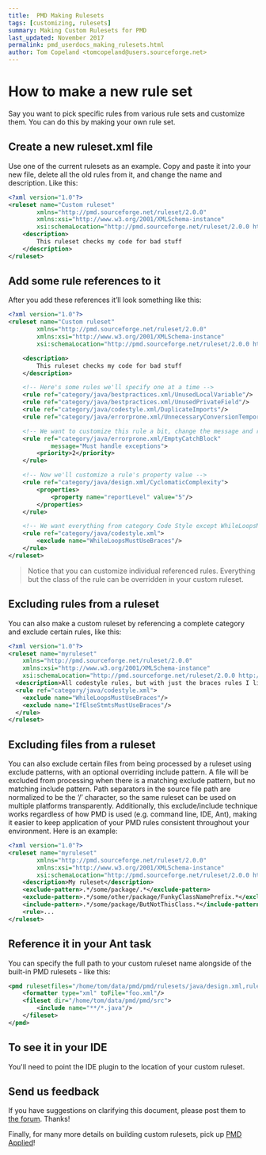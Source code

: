 ```yaml
---
title:  PMD Making Rulesets
tags: [customizing, rulesets]
summary: Making Custom Rulesets for PMD
last_updated: November 2017
permalink: pmd_userdocs_making_rulesets.html
author: Tom Copeland <tomcopeland@users.sourceforge.net>
---
```


# How to make a new rule set

Say you want to pick specific rules from various rule sets and customize them. You can do this by making your own rule set.

## Create a new ruleset.xml file

Use one of the current rulesets as an example. Copy and paste it into your new file, delete all the old rules from it, and change the name and description. Like this:

```xml
<?xml version="1.0"?>
<ruleset name="Custom ruleset"
        xmlns="http://pmd.sourceforge.net/ruleset/2.0.0"
        xmlns:xsi="http://www.w3.org/2001/XMLSchema-instance"
        xsi:schemaLocation="http://pmd.sourceforge.net/ruleset/2.0.0 http://pmd.sourceforge.net/ruleset_2_0_0.xsd">
    <description>
        This ruleset checks my code for bad stuff
    </description>
</ruleset>
````

## Add some rule references to it

After you add these references it’ll look something like this:

```xml
<?xml version="1.0"?>
<ruleset name="Custom ruleset"
		xmlns="http://pmd.sourceforge.net/ruleset/2.0.0"
		xmlns:xsi="http://www.w3.org/2001/XMLSchema-instance"
		xsi:schemaLocation="http://pmd.sourceforge.net/ruleset/2.0.0 http://pmd.sourceforge.net/ruleset_2_0_0.xsd">

	<description>
		This ruleset checks my code for bad stuff
	</description>

	<!-- Here's some rules we'll specify one at a time -->
	<rule ref="category/java/bestpractices.xml/UnusedLocalVariable"/>
	<rule ref="category/java/bestpractices.xml/UnusedPrivateField"/>
	<rule ref="category/java/codestyle.xml/DuplicateImports"/>
	<rule ref="category/java/errorprone.xml/UnnecessaryConversionTemporary"/>

	<!-- We want to customize this rule a bit, change the message and raise the priority  -->
	<rule ref="category/java/errorprone.xml/EmptyCatchBlock"
			message="Must handle exceptions">
		<priority>2</priority>
	</rule>

	<!-- Now we'll customize a rule's property value -->
	<rule ref="category/java/design.xml/CyclomaticComplexity">
		<properties>
			<property name="reportLevel" value="5"/>
		</properties>
	</rule>

	<!-- We want everything from category Code Style except WhileLoopsMustUseBraces -->
	<rule ref="category/java/codestyle.xml">
		<exclude name="WhileLoopsMustUseBraces"/>
	</rule>
</ruleset>
```

>Notice that you can customize individual referenced rules. Everything but the class of the rule can be overridden in your custom ruleset.

## Excluding rules from a ruleset

You can also make a custom ruleset by referencing a complete category and exclude certain rules, like this:

```xml
<?xml version="1.0"?>
<ruleset name="myruleset"
    xmlns="http://pmd.sourceforge.net/ruleset/2.0.0"
    xmlns:xsi="http://www.w3.org/2001/XMLSchema-instance"
    xsi:schemaLocation="http://pmd.sourceforge.net/ruleset/2.0.0 http://pmd.sourceforge.net/ruleset_2_0_0.xsd">
  <description>All codestyle rules, but with just the braces rules I like</description>
  <rule ref="category/java/codestyle.xml">
    <exclude name="WhileLoopsMustUseBraces"/>
    <exclude name="IfElseStmtsMustUseBraces"/>
  </rule>
</ruleset>
```

## Excluding files from a ruleset

You can also exclude certain files from being processed by a ruleset using exclude patterns, with an optional overriding include pattern. A file will be excluded from processing when there is a matching exclude pattern, but no matching include pattern. Path separators in the source file path are normalized to be the ‘/’ character, so the same ruleset can be used on multiple platforms transparently. Additionally, this exclude/include technique works regardless of how PMD is used (e.g. command line, IDE, Ant), making it easier to keep application of your PMD rules consistent throughout your environment. Here is an example:

```xml
<?xml version="1.0"?>
<ruleset name="myruleset"
		xmlns="http://pmd.sourceforge.net/ruleset/2.0.0"
		xmlns:xsi="http://www.w3.org/2001/XMLSchema-instance"
		xsi:schemaLocation="http://pmd.sourceforge.net/ruleset/2.0.0 http://pmd.sourceforge.net/ruleset_2_0_0.xsd">
	<description>My ruleset</description>
	<exclude-pattern>.*/some/package/.*</exclude-pattern>
	<exclude-pattern>.*/some/other/package/FunkyClassNamePrefix.*</exclude-pattern>
	<include-pattern>.*/some/package/ButNotThisClass.*</include-pattern>
	<rule>...
</ruleset>
```

## Reference it in your Ant task

You can specify the full path to your custom ruleset name alongside of the built-in PMD rulesets - like this:

```xml
<pmd rulesetfiles="/home/tom/data/pmd/pmd/rulesets/java/design.xml,rulesets/java/unusedcode.xml">
	<formatter type="xml" toFile="foo.xml"/>
	<fileset dir="/home/tom/data/pmd/pmd/src">
		<include name="**/*.java"/>
	</fileset>
</pmd>
```

## To see it in your IDE

You'll need to point the IDE plugin to the location of your custom ruleset.

## Send us feedback

If you have suggestions on clarifying this document, please post them to [the forum](http://sourceforge.net/p/pmd/discussion/188192). Thanks!

Finally, for many more details on building custom rulesets, pick up [PMD Applied](http://pmdapplied.com/)!
